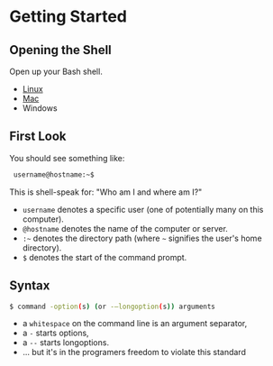 # Getting Started

## Opening the Shell

Open up your Bash shell.


* [Linux](https://www.wikihow.com/Open-a-Terminal-Window-in-Ubuntu)
* [Mac](https://www.techwalla.com/articles/how-to-open-terminal-on-a-macbook)
* Windows

## First Look

You should see something like:
```bash
 username@hostname:~$
```

This is shell-speak for: "Who am I and where am I?"

- `username` denotes a specific user (one of potentially many on this computer).
- `@hostname` denotes the name of the computer or server.
- `:~` denotes the directory path (where `~` signifies the user's home directory).
- `$` denotes the start of the command prompt.

## Syntax

```bash
$ command -option(s) (or -–longoption(s)) arguments
```

* a `whitespace` on the command line is an argument separator,
* a `-` starts options,
* a `--` starts longoptions.
* ... but it's in the programers freedom to violate this standard
